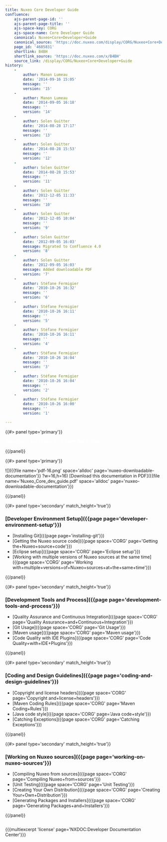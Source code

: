 ```yaml
---
title: Nuxeo Core Developer Guide
confluence:
    ajs-parent-page-id: ''
    ajs-parent-page-title: ''
    ajs-space-key: CORG
    ajs-space-name: Core Developer Guide
    canonical: Nuxeo+Core+Developer+Guide
    canonical_source: 'https://doc.nuxeo.com/display/CORG/Nuxeo+Core+Developer+Guide'
    page_id: '4685831'
    shortlink: B4BH
    shortlink_source: 'https://doc.nuxeo.com/x/B4BH'
    source_link: /display/CORG/Nuxeo+Core+Developer+Guide
history:
    - 
        author: Manon Lumeau
        date: '2014-09-16 15:05'
        message: ''
        version: '15'
    - 
        author: Manon Lumeau
        date: '2014-09-05 16:18'
        message: ''
        version: '14'
    - 
        author: Solen Guitter
        date: '2014-08-28 17:17'
        message: ''
        version: '13'
    - 
        author: Solen Guitter
        date: '2014-08-28 15:53'
        message: ''
        version: '12'
    - 
        author: Solen Guitter
        date: '2014-08-28 15:53'
        message: ''
        version: '11'
    - 
        author: Solen Guitter
        date: '2012-12-05 11:33'
        message: ''
        version: '10'
    - 
        author: Solen Guitter
        date: '2012-12-05 10:04'
        message: ''
        version: '9'
    - 
        author: Solen Guitter
        date: '2012-09-05 16:03'
        message: Migrated to Confluence 4.0
        version: '8'
    - 
        author: Solen Guitter
        date: '2012-09-05 16:03'
        message: Added downloadable PDF
        version: '7'
    - 
        author: Stéfane Fermigier
        date: '2010-10-26 16:32'
        message: ''
        version: '6'
    - 
        author: Stéfane Fermigier
        date: '2010-10-26 16:11'
        message: ''
        version: '5'
    - 
        author: Stéfane Fermigier
        date: '2010-10-26 16:11'
        message: ''
        version: '4'
    - 
        author: Stéfane Fermigier
        date: '2010-10-26 16:04'
        message: ''
        version: '3'
    - 
        author: Stéfane Fermigier
        date: '2010-10-26 16:04'
        message: ''
        version: '2'
    - 
        author: Stéfane Fermigier
        date: '2010-10-26 16:00'
        message: ''
        version: '1'

---
```

<div class="row"><div class="column medium-8">{{#> panel type='primary'}}

<span style="color: rgb(255,255,255);">Welcome to the Nuxeo Core Developer Guide!</span>

{{/panel}}</div><div class="column medium-4">{{#> panel type='primary'}}

![]({{file name='pdf-16.png' space='alldoc' page='nuxeo-downloadable-documentation'}} ?w=16,h=16) [Download this documentation in PDF]({{file name='Nuxeo_Core_dev_guide.pdf' space='alldoc' page='nuxeo-downloadable-documentation'}})

{{/panel}}</div></div><div class="row" data-equalizer data-equalize-on="medium"><div class="column medium-6">{{#> panel type='secondary' match_height='true'}}

### [Developer Environment Setup]({{page page='developer-environment-setup'}})

*   [Installing Git]({{page page='installing-git'}})
*   [Getting the Nuxeo source code]({{page space='CORG' page='Getting the+Nuxeo+source+code'}})
*   [Eclipse setup]({{page space='CORG' page='Eclipse setup'}})
*   [Working with multiple versions of Nuxeo sources at the same time]({{page space='CORG' page='Working with+multiple+versions+of+Nuxeo+sources+at+the+same+time'}})

{{/panel}}</div><div class="column medium-6">{{#> panel type='secondary' match_height='true'}}

### [Development Tools and Process]({{page page='development-tools-and-process'}})

*   [Quality Assurance and Continuous Integration]({{page space='CORG' page='Quality Assurance+and+Continuous+Integration'}})
*   [Git Usage]({{page space='CORG' page='Git Usage'}})
*   [Maven usage]({{page space='CORG' page='Maven usage'}})
*   [Code Quality with IDE Plugins]({{page space='CORG' page='Code Quality+with+IDE+Plugins'}})

{{/panel}}</div></div><div class="row" data-equalizer data-equalize-on="medium"><div class="column medium-6">{{#> panel type='secondary' match_height='true'}}

### [Coding and Design Guidelines]({{page page='coding-and-design-guidelines'}})

*   [Copyright and license headers]({{page space='CORG' page='Copyright and+license+headers'}})
*   [Maven Coding Rules]({{page space='CORG' page='Maven Coding+Rules'}})
*   [Java code style]({{page space='CORG' page='Java code+style'}})
*   [Catching Exceptions]({{page space='CORG' page='Catching Exceptions'}})

{{/panel}}</div><div class="column medium-6">{{#> panel type='secondary' match_height='true'}}

### [Working on Nuxeo sources]({{page page='working-on-nuxeo-sources'}})

*   [Compiling Nuxeo from sources]({{page space='CORG' page='Compiling Nuxeo+from+sources'}})
*   [Unit Testing]({{page space='CORG' page='Unit Testing'}})
*   [Creating Your Own Distribution]({{page space='CORG' page='Creating Your+Own+Distribution'}})
*   [Generating Packages and Installers]({{page space='CORG' page='Generating Packages+and+Installers'}})

{{/panel}}</div></div>

{{{multiexcerpt 'license' page='NXDOC:Developer Documentation Center'}}}